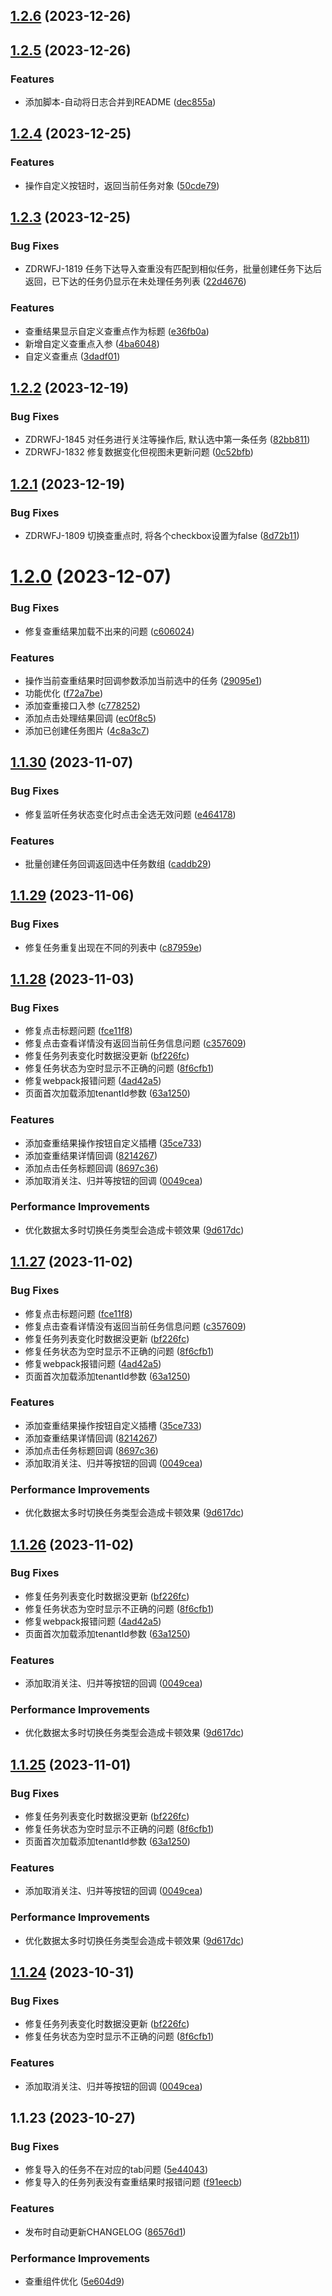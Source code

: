

## [1.2.6](http://192.168.0.66/font-end/look-ui/compare/1.2.5...1.2.6) (2023-12-26)

## [1.2.5](http://192.168.0.66/font-end/look-ui/compare/1.2.4...1.2.5) (2023-12-26)


### Features

* 添加脚本-自动将日志合并到README ([dec855a](http://192.168.0.66/font-end/look-ui/commits/dec855a414e223173ba8bbbaf4e0a41e08252d27))

## [1.2.4](http://192.168.0.66/font-end/look-ui/compare/1.2.3...1.2.4) (2023-12-25)


### Features

* 操作自定义按钮时，返回当前任务对象 ([50cde79](http://192.168.0.66/font-end/look-ui/commits/50cde797b9d86b743051883519abdb652d2de390))

## [1.2.3](http://192.168.0.66/font-end/look-ui/compare/1.2.2...1.2.3) (2023-12-25)


### Bug Fixes

* ZDRWFJ-1819 任务下达导入查重没有匹配到相似任务，批量创建任务下达后返回，已下达的任务仍显示在未处理任务列表 ([22d4676](http://192.168.0.66/font-end/look-ui/commits/22d4676fc70babe0ad145239f576e375a98b0970))


### Features

* 查重结果显示自定义查重点作为标题 ([e36fb0a](http://192.168.0.66/font-end/look-ui/commits/e36fb0a49cd62490ac3961eb15bae3af3e5a5f66))
* 新增自定义查重点入参 ([4ba6048](http://192.168.0.66/font-end/look-ui/commits/4ba6048b763cd156cc4e8497dd1e302798c4ae21))
* 自定义查重点 ([3dadf01](http://192.168.0.66/font-end/look-ui/commits/3dadf01883e20de46e197ca39e4bad4c52f966fb))

## [1.2.2](http://192.168.0.66/font-end/look-ui/compare/1.2.1...1.2.2) (2023-12-19)


### Bug Fixes

*  ZDRWFJ-1845 对任务进行关注等操作后, 默认选中第一条任务 ([82bb811](http://192.168.0.66/font-end/look-ui/commits/82bb811ee9c0f05b5ae09f620f9e757e3b00affd))
* ZDRWFJ-1832 修复数据变化但视图未更新问题 ([0c52bfb](http://192.168.0.66/font-end/look-ui/commits/0c52bfb00169903965534ce27b0d0bb10d9b1653))

## [1.2.1](http://192.168.0.66/font-end/look-ui/compare/1.2.0...1.2.1) (2023-12-19)


### Bug Fixes

* ZDRWFJ-1809 切换查重点时, 将各个checkbox设置为false ([8d72b11](http://192.168.0.66/font-end/look-ui/commits/8d72b111bbc4cb029c77b3d290fe901821feccdb))

# [1.2.0](http://192.168.0.66/font-end/look-ui/compare/1.1.30...1.2.0) (2023-12-07)


### Bug Fixes

* 修复查重结果加载不出来的问题 ([c606024](http://192.168.0.66/font-end/look-ui/commits/c6060240611588601372e7e2c66230b68178c050))


### Features

* 操作当前查重结果时回调参数添加当前选中的任务 ([29095e1](http://192.168.0.66/font-end/look-ui/commits/29095e1f2b77dad0c3353972619f3d3376f8c7f6))
* 功能优化 ([f72a7be](http://192.168.0.66/font-end/look-ui/commits/f72a7be9f05dd7cc3eadc3eacbd8695741549ed1))
* 添加查重接口入参 ([c778252](http://192.168.0.66/font-end/look-ui/commits/c778252e07e7edae18e3d3ee232cf88dd6e46401))
* 添加点击处理结果回调 ([ec0f8c5](http://192.168.0.66/font-end/look-ui/commits/ec0f8c575773ffc4e467527b32973d7ce88dfb5b))
* 添加已创建任务图片 ([4c8a3c7](http://192.168.0.66/font-end/look-ui/commits/4c8a3c7c4fe025d549609772b8b5c13ef265c515))

## [1.1.30](http://192.168.0.66/font-end/look-ui/compare/1.1.29...1.1.30) (2023-11-07)


### Bug Fixes

* 修复监听任务状态变化时点击全选无效问题 ([e464178](http://192.168.0.66/font-end/look-ui/commits/e4641782cd59356d14a2f2483d424f2fa07efafe))


### Features

* 批量创建任务回调返回选中任务数组 ([caddb29](http://192.168.0.66/font-end/look-ui/commits/caddb29e3a097c9985ca715554f7fad0a86c1a6a))

## [1.1.29](http://192.168.0.66/font-end/look-ui/compare/1.1.28...1.1.29) (2023-11-06)


### Bug Fixes

* 修复任务重复出现在不同的列表中 ([c87959e](http://192.168.0.66/font-end/look-ui/commits/c87959efda64b14af9b68b4b7b49527f3b50daf3))

## [1.1.28](http://192.168.0.66/font-end/look-ui/compare/1.1.23...1.1.28) (2023-11-03)


### Bug Fixes

* 修复点击标题问题 ([fce11f8](http://192.168.0.66/font-end/look-ui/commits/fce11f8cfed110312f3349c144ac17d180e7927b))
* 修复点击查看详情没有返回当前任务信息问题 ([c357609](http://192.168.0.66/font-end/look-ui/commits/c357609d801b35425f148806039b441a33df2ba8))
* 修复任务列表变化时数据没更新 ([bf226fc](http://192.168.0.66/font-end/look-ui/commits/bf226fc4bd25a20cacfa0eb08c0bb84cbf5f8965))
* 修复任务状态为空时显示不正确的问题 ([8f6cfb1](http://192.168.0.66/font-end/look-ui/commits/8f6cfb1a284404fc7888272eb20ebcf1239e90c6))
* 修复webpack报错问题 ([4ad42a5](http://192.168.0.66/font-end/look-ui/commits/4ad42a5082e0d372dba375f740a3d8abae26e85a))
* 页面首次加载添加tenantId参数 ([63a1250](http://192.168.0.66/font-end/look-ui/commits/63a1250e0c250a5b6d285c89a887e889dfc8849f))


### Features

* 添加查重结果操作按钮自定义插槽 ([35ce733](http://192.168.0.66/font-end/look-ui/commits/35ce733081d4c471d58e154d441aae8a13e9f9b6))
* 添加查重结果详情回调 ([8214267](http://192.168.0.66/font-end/look-ui/commits/82142679185e4a35064c5871dabe3ac033bd8d15))
* 添加点击任务标题回调 ([8697c36](http://192.168.0.66/font-end/look-ui/commits/8697c36d08ee1bfb44df3b6ec9c1f0cfde83ace2))
* 添加取消关注、归并等按钮的回调 ([0049cea](http://192.168.0.66/font-end/look-ui/commits/0049cea09afda62d3229b30347ad91d65c0bfdae))


### Performance Improvements

* 优化数据太多时切换任务类型会造成卡顿效果 ([9d617dc](http://192.168.0.66/font-end/look-ui/commits/9d617dc5ff7a6a3a1d2b2e64e7f8283c90236579))

## [1.1.27](http://192.168.0.66/font-end/look-ui/compare/1.1.23...1.1.27) (2023-11-02)


### Bug Fixes

* 修复点击标题问题 ([fce11f8](http://192.168.0.66/font-end/look-ui/commits/fce11f8cfed110312f3349c144ac17d180e7927b))
* 修复点击查看详情没有返回当前任务信息问题 ([c357609](http://192.168.0.66/font-end/look-ui/commits/c357609d801b35425f148806039b441a33df2ba8))
* 修复任务列表变化时数据没更新 ([bf226fc](http://192.168.0.66/font-end/look-ui/commits/bf226fc4bd25a20cacfa0eb08c0bb84cbf5f8965))
* 修复任务状态为空时显示不正确的问题 ([8f6cfb1](http://192.168.0.66/font-end/look-ui/commits/8f6cfb1a284404fc7888272eb20ebcf1239e90c6))
* 修复webpack报错问题 ([4ad42a5](http://192.168.0.66/font-end/look-ui/commits/4ad42a5082e0d372dba375f740a3d8abae26e85a))
* 页面首次加载添加tenantId参数 ([63a1250](http://192.168.0.66/font-end/look-ui/commits/63a1250e0c250a5b6d285c89a887e889dfc8849f))


### Features

* 添加查重结果操作按钮自定义插槽 ([35ce733](http://192.168.0.66/font-end/look-ui/commits/35ce733081d4c471d58e154d441aae8a13e9f9b6))
* 添加查重结果详情回调 ([8214267](http://192.168.0.66/font-end/look-ui/commits/82142679185e4a35064c5871dabe3ac033bd8d15))
* 添加点击任务标题回调 ([8697c36](http://192.168.0.66/font-end/look-ui/commits/8697c36d08ee1bfb44df3b6ec9c1f0cfde83ace2))
* 添加取消关注、归并等按钮的回调 ([0049cea](http://192.168.0.66/font-end/look-ui/commits/0049cea09afda62d3229b30347ad91d65c0bfdae))


### Performance Improvements

* 优化数据太多时切换任务类型会造成卡顿效果 ([9d617dc](http://192.168.0.66/font-end/look-ui/commits/9d617dc5ff7a6a3a1d2b2e64e7f8283c90236579))

## [1.1.26](http://192.168.0.66/font-end/look-ui/compare/1.1.23...1.1.26) (2023-11-02)


### Bug Fixes

* 修复任务列表变化时数据没更新 ([bf226fc](http://192.168.0.66/font-end/look-ui/commits/bf226fc4bd25a20cacfa0eb08c0bb84cbf5f8965))
* 修复任务状态为空时显示不正确的问题 ([8f6cfb1](http://192.168.0.66/font-end/look-ui/commits/8f6cfb1a284404fc7888272eb20ebcf1239e90c6))
* 修复webpack报错问题 ([4ad42a5](http://192.168.0.66/font-end/look-ui/commits/4ad42a5082e0d372dba375f740a3d8abae26e85a))
* 页面首次加载添加tenantId参数 ([63a1250](http://192.168.0.66/font-end/look-ui/commits/63a1250e0c250a5b6d285c89a887e889dfc8849f))


### Features

* 添加取消关注、归并等按钮的回调 ([0049cea](http://192.168.0.66/font-end/look-ui/commits/0049cea09afda62d3229b30347ad91d65c0bfdae))


### Performance Improvements

* 优化数据太多时切换任务类型会造成卡顿效果 ([9d617dc](http://192.168.0.66/font-end/look-ui/commits/9d617dc5ff7a6a3a1d2b2e64e7f8283c90236579))

## [1.1.25](http://192.168.0.66/font-end/look-ui/compare/1.1.23...1.1.25) (2023-11-01)


### Bug Fixes

* 修复任务列表变化时数据没更新 ([bf226fc](http://192.168.0.66/font-end/look-ui/commits/bf226fc4bd25a20cacfa0eb08c0bb84cbf5f8965))
* 修复任务状态为空时显示不正确的问题 ([8f6cfb1](http://192.168.0.66/font-end/look-ui/commits/8f6cfb1a284404fc7888272eb20ebcf1239e90c6))
* 页面首次加载添加tenantId参数 ([63a1250](http://192.168.0.66/font-end/look-ui/commits/63a1250e0c250a5b6d285c89a887e889dfc8849f))


### Features

* 添加取消关注、归并等按钮的回调 ([0049cea](http://192.168.0.66/font-end/look-ui/commits/0049cea09afda62d3229b30347ad91d65c0bfdae))


### Performance Improvements

* 优化数据太多时切换任务类型会造成卡顿效果 ([9d617dc](http://192.168.0.66/font-end/look-ui/commits/9d617dc5ff7a6a3a1d2b2e64e7f8283c90236579))

## [1.1.24](http://192.168.0.66/font-end/look-ui/compare/1.1.23...1.1.24) (2023-10-31)


### Bug Fixes

* 修复任务列表变化时数据没更新 ([bf226fc](http://192.168.0.66/font-end/look-ui/commits/bf226fc4bd25a20cacfa0eb08c0bb84cbf5f8965))
* 修复任务状态为空时显示不正确的问题 ([8f6cfb1](http://192.168.0.66/font-end/look-ui/commits/8f6cfb1a284404fc7888272eb20ebcf1239e90c6))


### Features

* 添加取消关注、归并等按钮的回调 ([0049cea](http://192.168.0.66/font-end/look-ui/commits/0049cea09afda62d3229b30347ad91d65c0bfdae))

## 1.1.23 (2023-10-27)


### Bug Fixes

* 修复导入的任务不在对应的tab问题 ([5e44043](http://192.168.0.66/font-end/look-ui/commit/5e440438c305ba4b385158bdda558794051691a2))
* 修复导入的任务列表没有查重结果时报错问题 ([f91eecb](http://192.168.0.66/font-end/look-ui/commit/f91eecba195a6352c5e8cf1daee1c4507b245fe0))


### Features

* 发布时自动更新CHANGELOG ([86576d1](http://192.168.0.66/font-end/look-ui/commit/86576d128e3b15718e51b0a3a7851a5c4223897a))


### Performance Improvements

* 查重组件优化 ([5e604d9](http://192.168.0.66/font-end/look-ui/commit/5e604d92fd7c95ed1560630b577b493e54638031))